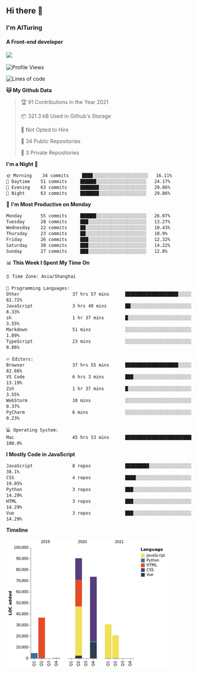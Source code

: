 ## Hi there 👋
### I'm AITuring
#### A Front-end developer
![](http://image-aituring.test.upcdn.net/dhx.gif)

<!--START_SECTION:waka-->
![Profile Views](http://img.shields.io/badge/Profile%20Views-1-blue)

![Lines of code](https://img.shields.io/badge/From%20Hello%20World%20I%27ve%20Written-257486%20lines%20of%20code-blue)

**🐱 My Github Data** 

> 🏆 91 Contributions in the Year 2021
 > 
> 📦 321.3 kB Used in Github's Storage 
 > 
> 🚫 Not Opted to Hire
 > 
> 📜 34 Public Repositories 
 > 
> 🔑 3 Private Repositories  
 > 
**I'm a Night 🦉** 

```text
🌞 Morning    34 commits     ████░░░░░░░░░░░░░░░░░░░░░   16.11% 
🌆 Daytime    51 commits     ██████░░░░░░░░░░░░░░░░░░░   24.17% 
🌃 Evening    63 commits     ███████░░░░░░░░░░░░░░░░░░   29.86% 
🌙 Night      63 commits     ███████░░░░░░░░░░░░░░░░░░   29.86%

```
📅 **I'm Most Productive on Monday** 

```text
Monday       55 commits     ██████░░░░░░░░░░░░░░░░░░░   26.07% 
Tuesday      28 commits     ███░░░░░░░░░░░░░░░░░░░░░░   13.27% 
Wednesday    22 commits     ██░░░░░░░░░░░░░░░░░░░░░░░   10.43% 
Thursday     23 commits     ██░░░░░░░░░░░░░░░░░░░░░░░   10.9% 
Friday       26 commits     ███░░░░░░░░░░░░░░░░░░░░░░   12.32% 
Saturday     30 commits     ███░░░░░░░░░░░░░░░░░░░░░░   14.22% 
Sunday       27 commits     ███░░░░░░░░░░░░░░░░░░░░░░   12.8%

```


📊 **This Week I Spent My Time On** 

```text
⌚︎ Time Zone: Asia/Shanghai

💬 Programming Languages: 
Other                    37 hrs 57 mins      ████████████████████░░░░░   82.72% 
JavaScript               3 hrs 49 mins       ██░░░░░░░░░░░░░░░░░░░░░░░   8.33% 
sh                       1 hr 37 mins        █░░░░░░░░░░░░░░░░░░░░░░░░   3.55% 
Markdown                 51 mins             ░░░░░░░░░░░░░░░░░░░░░░░░░   1.89% 
TypeScript               23 mins             ░░░░░░░░░░░░░░░░░░░░░░░░░   0.86%

🔥 Editors: 
Browser                  37 hrs 55 mins      ████████████████████░░░░░   82.66% 
VS Code                  6 hrs 3 mins        ███░░░░░░░░░░░░░░░░░░░░░░   13.19% 
Zsh                      1 hr 37 mins        █░░░░░░░░░░░░░░░░░░░░░░░░   3.55% 
WebStorm                 10 mins             ░░░░░░░░░░░░░░░░░░░░░░░░░   0.37% 
PyCharm                  6 mins              ░░░░░░░░░░░░░░░░░░░░░░░░░   0.23%

💻 Operating System: 
Mac                      45 hrs 53 mins      █████████████████████████   100.0%

```

**I Mostly Code in JavaScript** 

```text
JavaScript               8 repos             █████████░░░░░░░░░░░░░░░░   38.1% 
CSS                      4 repos             ████░░░░░░░░░░░░░░░░░░░░░   19.05% 
Python                   3 repos             ███░░░░░░░░░░░░░░░░░░░░░░   14.29% 
HTML                     3 repos             ███░░░░░░░░░░░░░░░░░░░░░░   14.29% 
Vue                      3 repos             ███░░░░░░░░░░░░░░░░░░░░░░   14.29%

```


**Timeline**

![Chart not found](https://raw.githubusercontent.com/AITuring/AITuring/main/charts/bar_graph.png) 


<!--END_SECTION:waka-->


